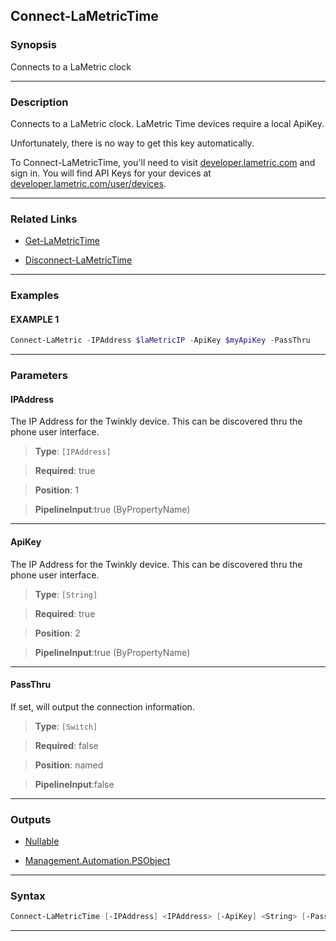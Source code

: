 Connect-LaMetricTime
--------------------
### Synopsis
Connects to a LaMetric clock

---
### Description

Connects to a LaMetric clock.
LaMetric Time devices require a local ApiKey.

Unfortunately, there is no way to get this key automatically.

To Connect-LaMetricTime, you'll need to visit [developer.lametric.com](https://developer.lametric.com) and sign in.
You will find API Keys for your devices at [developer.lametric.com/user/devices](https://developer.lametric.com/user/devices).

---
### Related Links
* [Get-LaMetricTime](Get-LaMetricTime.md)



* [Disconnect-LaMetricTime](Disconnect-LaMetricTime.md)



---
### Examples
#### EXAMPLE 1
```PowerShell
Connect-LaMetric -IPAddress $laMetricIP -ApiKey $myApiKey -PassThru
```

---
### Parameters
#### **IPAddress**

The IP Address for the Twinkly device.  This can be discovered thru the phone user interface.



> **Type**: ```[IPAddress]```

> **Required**: true

> **Position**: 1

> **PipelineInput**:true (ByPropertyName)



---
#### **ApiKey**

The IP Address for the Twinkly device.  This can be discovered thru the phone user interface.



> **Type**: ```[String]```

> **Required**: true

> **Position**: 2

> **PipelineInput**:true (ByPropertyName)



---
#### **PassThru**

If set, will output the connection information.



> **Type**: ```[Switch]```

> **Required**: false

> **Position**: named

> **PipelineInput**:false



---
### Outputs
* [Nullable](https://learn.microsoft.com/en-us/dotnet/api/System.Nullable)


* [Management.Automation.PSObject](https://learn.microsoft.com/en-us/dotnet/api/System.Management.Automation.PSObject)




---
### Syntax
```PowerShell
Connect-LaMetricTime [-IPAddress] <IPAddress> [-ApiKey] <String> [-PassThru] [<CommonParameters>]
```
---
